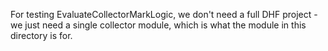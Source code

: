 For testing EvaluateCollectorMarkLogic, we don't need a full DHF project - we just 
need a single collector module, which is what the module in this directory is for.